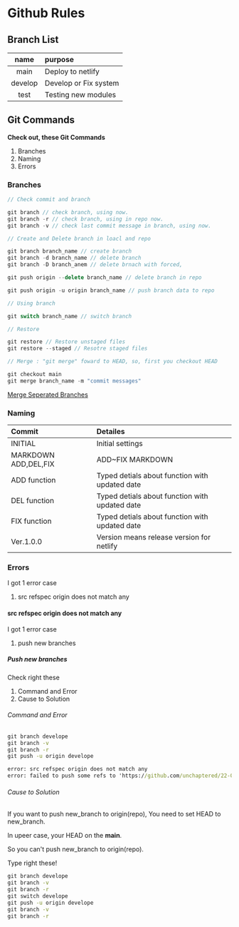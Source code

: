 # Github Rules

## Branch List

| name | purpose |
| :---: | :----- |
| main | Deploy to netlify |
| develop | Develop or Fix system |
| test | Testing new modules |

## Git Commands

**Check out, these Git Commands**

1. Branches
2. Naming
3. Errors

### Branches

```javascript
// Check commit and branch

git branch // check branch, using now.
git branch -r // check branch, using in repo now.
git branch -v // check last commit message in branch, using now.

// Create and Delete branch in loacl and repo

git branch branch_name // create branch
git branch -d branch_name // delete branch
git branch -D branch_anem // delete brnach with forced,

git push origin --delete branch_name // delete branch in repo

git push origin -u origin branch_name // push branch data to repo

// Using branch

git switch branch_name // switch branch

// Restore

git restore // Restore unstaged files
git restore --staged // Resotre staged files

// Merge : "git merge" foward to HEAD, so, first you checkout HEAD

git checkout main
git merge branch_name -m "commit messages"
```
[Merge Seperated Branches](https://backlog.com/git-tutorial/kr/stepup/stepup2_4.html#:~:text=%EB%B8%8C%EB%9E%9C%EC%B9%98%20%EB%B3%91%ED%95%A9%EC%9D%80%20merge%20%EB%AA%85%EB%A0%B9%EC%96%B4,%EB%B8%8C%EB%9E%9C%EC%B9%98%EC%97%90%20%EC%9C%84%EC%B9%98%ED%95%98%EA%B2%8C%20%EB%90%A9%EB%8B%88%EB%8B%A4.)

### Naming

| Commit | Detailes |
| :----- | :-------- |
| INITIAL | Initial settings |
| MARKDOWN ADD,DEL,FIX | ADD~FIX MARKDOWN |
| ADD function | Typed detials about function with updated date |
| DEL function | Typed detials about function with updated date |
| FIX function | Typed detials about function with updated date |
| Ver.1.0.0 | Version means release version for netlify |


### Errors

I got 1 error case

1. src refspec origin does not match any

#### src refspec origin does not match any

I got 1 error case

1. push new branches


##### Push new branches

Check right these

1. Command and Error
2. Cause to Solution

###### Command and Error

```cmd
git branch develope
git branch -v
git branch -r
git push -u origin develope

error: src refspec origin does not match any
error: failed to push some refs to 'https://github.com/unchaptered/22-04-svelte-movie-app.git'
```

###### Cause to Solution

If you want to push new_branch to origin(repo), You need to set HEAD to new_branch.

In upeer case, your HEAD on the **main**.

So you can't push new_branch to origin(repo).

Type right these!

```cmd
git branch develope
git branch -v
git branch -r
git switch develope
git push -u origin develope
git branch -v
git branch -r
```
